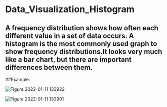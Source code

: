 # Data_Visualization_Histogram
## A frequency distribution shows how often each different value in a set of data occurs. A histogram is the most commonly used graph to show frequency distributions.It looks very much like a bar chart, but there are important differences between them.

##Example:

![Figure 2022-01-11 133922](https://user-images.githubusercontent.com/97059233/149010365-3de6037a-6389-46e2-9d6b-175c27169ffd.png)

![Figure 2022-01-11 133901](https://user-images.githubusercontent.com/97059233/149010376-f39264e7-2406-44aa-afe5-35dd37625875.png)
